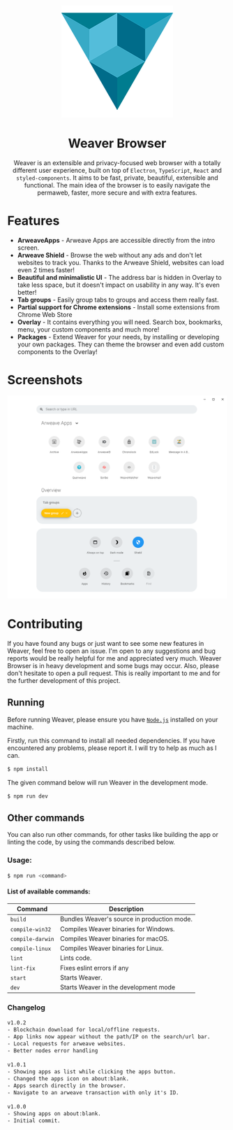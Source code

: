 <p align="center">
  <a href="https://arweave.org"><img src="static/app-icons/icon.png" width="256"></a>
</p>

<div align="center">
  <h1>Weaver Browser</h1>

Weaver is an extensible and privacy-focused web browser with a totally different user experience, built on top of `Electron`, `TypeScript`, `React` and `styled-components`. It aims to be fast, private, beautiful, extensible and functional.
The main idea of the browser is to easily navigate the permaweb, faster, more secure and with extra features.

</div>

# Features

- **ArweaveApps** - Arweave Apps are accessible directly from the intro screen.
- **Arweave Shield** - Browse the web without any ads and don't let websites to track you. Thanks to the Arweave Shield, websites can load even 2 times faster!
- **Beautiful and minimalistic UI** - The address bar is hidden in Overlay to take less space, but it doesn't impact on usability in any way. It's even better!
- **Tab groups** - Easily group tabs to groups and access them really fast.
- **Partial support for Chrome extensions** - Install some extensions from Chrome Web Store
- **Overlay** - It contains everything you will need. Search box, bookmarks, menu, your custom components and much more!
- **Packages** - Extend Weaver for your needs, by installing or developing your own packages. They can theme the browser and even add custom components to the Overlay!

# Screenshots

![](static/screenshots/home.png)

# Contributing

If you have found any bugs or just want to see some new features in Weaver, feel free to open an issue. I'm open to any suggestions and bug reports would be really helpful for me and appreciated very much. Weaver Browser is in heavy development and some bugs may occur. Also, please don't hesitate to open a pull request. This is really important to me and for the further development of this project.

## Running

Before running Weaver, please ensure you have [`Node.js`](https://nodejs.org/en/) installed on your machine.

Firstly, run this command to install all needed dependencies. If you have encountered any problems, please report it. I will try to help as much as I can.

```bash
$ npm install
```

The given command below will run Weaver in the development mode.

```bash
$ npm run dev
```

## Other commands

You can also run other commands, for other tasks like building the app or linting the code, by using the commands described below.

### Usage:

```bash
$ npm run <command>
```

#### List of available commands:

| Command          | Description                                 |
| ---------------- | ------------------------------------------- |
| `build`          | Bundles Weaver's source in production mode. |
| `compile-win32`  | Compiles Weaver binaries for Windows.       |
| `compile-darwin` | Compiles Weaver binaries for macOS.         |
| `compile-linux`  | Compiles Weaver binaries for Linux.         |
| `lint`           | Lints code.                                 |
| `lint-fix`       | Fixes eslint errors if any                  |
| `start`          | Starts Weaver.                              |
| `dev`            | Starts Weaver in the development mode       |

### Changelog
```
v1.0.2
- Blockchain download for local/offline requests.
- App links now appear without the path/IP on the search/url bar.
- Local requests for arweave websites.
- Better nodes error handling

v1.0.1
- Showing apps as list while clicking the apps button.
- Changed the apps icon on about:blank.
- Apps search directly in the browser.
- Navigate to an arweave transaction with only it's ID.

v1.0.0
- Showing apps on about:blank.
- Initial commit.
```
